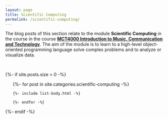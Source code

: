 ```yaml
---
layout: page
title: Scientific Computing
permalink: /scientific-computing/
---
```


The blog posts of this section relate to the module **Scientific Computing** in the course in the course [**MCT4000 Introduction to Music, Communication and Technology**](https://www.ntnu.edu/studies/courses/MCT4000). The aim of the module is to learn to a high-level object-oriented programming language solve complex problems and to analyze or visualize data.

<br />

{%- if site.posts.size > 0 -%}
  <!-- <h2 class="post-list-heading">{{ page.list_title | default: "Posts" }}</h2> -->
  <ul class="post-list">
    {%- for post in site.categories.scientific-computing -%}

    {%- include list-body.html -%}

    {%- endfor -%}
  </ul>
  {%- endif -%}
